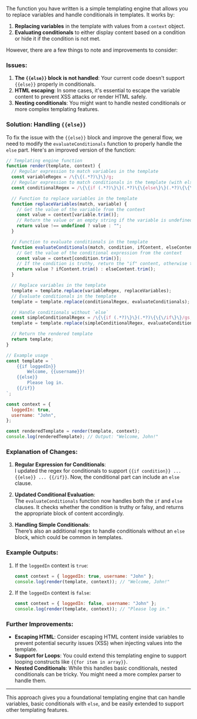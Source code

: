 The function you have written is a simple templating engine that allows you to replace variables and handle conditionals in templates. It works by:

1. **Replacing variables** in the template with values from a `context` object.
2. **Evaluating conditionals** to either display content based on a condition or hide it if the condition is not met.

However, there are a few things to note and improvements to consider:

### Issues:
1. **The `{{else}}` block is not handled**: Your current code doesn't support `{{else}}` properly in conditionals.
2. **HTML escaping**: In some cases, it's essential to escape the variable content to prevent XSS attacks or render HTML safely.
3. **Nesting conditionals**: You might want to handle nested conditionals or more complex templating features.

### Solution: Handling `{{else}}`

To fix the issue with the `{{else}}` block and improve the general flow, we need to modify the `evaluateConditionals` function to properly handle the `else` part. Here's an improved version of the function:

```javascript
// Templating engine function
function render(template, context) {
  // Regular expression to match variables in the template
  const variableRegex = /\{\{(.*?)\}\}/g;
  // Regular expression to match conditionals in the template (with else)
  const conditionalRegex = /\{\{if (.*?)\}\}(.*?)\{\{else\}\}(.*?)\{\{\/if\}\}/gs;

  // Function to replace variables in the template
  function replaceVariables(match, variable) {
    // Get the value of the variable from the context
    const value = context[variable.trim()];
    // Return the value or an empty string if the variable is undefined
    return value !== undefined ? value : "";
  }

  // Function to evaluate conditionals in the template
  function evaluateConditionals(match, condition, ifContent, elseContent) {
    // Get the value of the conditional expression from the context
    const value = context[condition.trim()];
    // If the condition is truthy, return the "if" content, otherwise the "else" content
    return value ? ifContent.trim() : elseContent.trim();
  }

  // Replace variables in the template
  template = template.replace(variableRegex, replaceVariables);
  // Evaluate conditionals in the template
  template = template.replace(conditionalRegex, evaluateConditionals);

  // Handle conditionals without `else`
  const simpleConditionalRegex = /\{\{if (.*?)\}\}(.*?)\{\{\/if\}\}/gs;
  template = template.replace(simpleConditionalRegex, evaluateConditionals);

  // Return the rendered template
  return template;
}

// Example usage
const template = `
    {{if loggedIn}}
        Welcome, {{username}}!
    {{else}}
        Please log in.
    {{/if}}
`;

const context = {
  loggedIn: true,
  username: "John",
};

const renderedTemplate = render(template, context);
console.log(renderedTemplate); // Output: "Welcome, John!"
```

### Explanation of Changes:
1. **Regular Expression for Conditionals**:  
   I updated the regex for conditionals to support `{{if condition}} ... {{else}} ... {{/if}}`. Now, the conditional part can include an `else` clause.
   
2. **Updated Conditional Evaluation**:  
   The `evaluateConditionals` function now handles both the `if` and `else` clauses. It checks whether the condition is truthy or falsy, and returns the appropriate block of content accordingly.

3. **Handling Simple Conditionals**:  
   There’s also an additional regex to handle conditionals without an `else` block, which could be common in templates.

### Example Outputs:

1. If the `loggedIn` context is `true`:
   ```javascript
   const context = { loggedIn: true, username: "John" };
   console.log(render(template, context)); // "Welcome, John!"
   ```

2. If the `loggedIn` context is `false`:
   ```javascript
   const context = { loggedIn: false, username: "John" };
   console.log(render(template, context)); // "Please log in."
   ```

### Further Improvements:
- **Escaping HTML**: Consider escaping HTML content inside variables to prevent potential security issues (XSS) when injecting values into the template.
- **Support for Loops**: You could extend this templating engine to support looping constructs like `{{for item in array}}`.
- **Nested Conditionals**: While this handles basic conditionals, nested conditionals can be tricky. You might need a more complex parser to handle them.

---

This approach gives you a foundational templating engine that can handle variables, basic conditionals with `else`, and be easily extended to support other templating features.